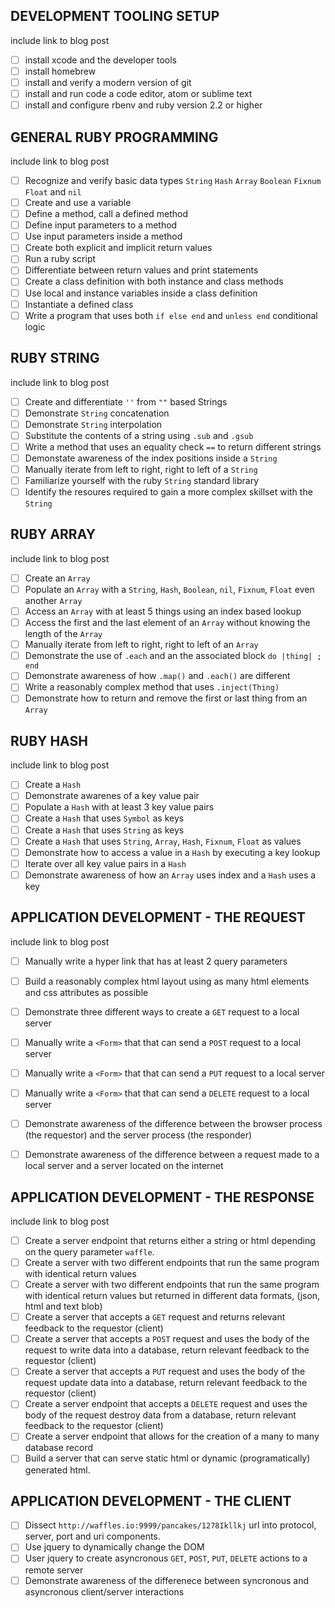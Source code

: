 ## DEVELOPMENT TOOLING SETUP

include link to blog post
- [ ] install xcode and the developer tools
- [ ] install homebrew
- [ ] install and verify a modern version of git
- [ ] install and run code a code editor, atom or sublime text 
- [ ] install and configure rbenv and ruby version 2.2 or higher 

## GENERAL RUBY PROGRAMMING

include link to blog post
- [ ] Recognize and verify basic data types `String` `Hash` `Array` `Boolean` `Fixnum` `Float` and `nil`
- [ ] Create and use a variable
- [ ] Define a method, call a defined method
- [ ] Define input parameters to a method
- [ ] Use input parameters inside a method
- [ ] Create both explicit and implicit return values
- [ ] Run a ruby script
- [ ] Differentiate between return values and print statements
- [ ] Create a class definition with both instance and class methods
- [ ] Use local and instance variables inside a class definition
- [ ] Instantiate a defined class
- [ ] Write a program that uses both `if else end` and `unless end` conditional logic

## RUBY STRING

include link to blog post
- [ ] Create and differentiate `''` from `""` based Strings
- [ ] Demonstrate `String` concatenation
- [ ] Demonstrate `String` interpolation
- [ ] Substitute the contents of a string using `.sub` and `.gsub`
- [ ] Write a method that uses an equality check `==` to return different strings
- [ ] Demonstate awareness of the index positions inside a `String`
- [ ] Manually iterate from left to right, right to left of a `String`
- [ ] Familiarize yourself with the ruby `String` standard library
- [ ] Identify the resoures required to gain a more complex skillset with the `String`

## RUBY ARRAY

include link to blog post
- [ ] Create an `Array`
- [ ] Populate an `Array` with a `String`, `Hash`, `Boolean`, `nil`, `Fixnum`, `Float` even another `Array`
- [ ] Access an `Array` with at least 5 things using an index based lookup
- [ ] Access the first and the last element of an `Array` without knowing the length of the `Array`
- [ ] Manually iterate from left to right, right to left of an `Array`
- [ ] Demonstrate the use of `.each` and an the associated block `do |thing| ; end`
- [ ] Demonstrate awareness of how `.map()` and `.each()` are different
- [ ] Write a reasonably complex method that uses `.inject(Thing)`
- [ ] Demonstrate how to return and remove the first or last thing from an `Array`

## RUBY HASH

include link to blog post
- [ ] Create a `Hash`
- [ ] Demonstrate awarenes of a key value pair
- [ ] Populate a `Hash` with at least 3 key value pairs
- [ ] Create a `Hash` that uses `Symbol` as keys
- [ ] Create a `Hash` that uses `String` as keys
- [ ] Create a `Hash` that uses `String`, `Array`, `Hash`, `Fixnum`, `Float` as values
- [ ] Demonstrate how to access a value in a `Hash` by executing a key lookup
- [ ] Iterate over all key value pairs in a `Hash`
- [ ] Demonstrate awareness of how an `Array` uses index and a `Hash` uses a key

## APPLICATION DEVELOPMENT - THE REQUEST

include link to blog post
- [ ] Manually write a hyper link that has at least 2 query parameters
- [ ] Build a reasonably complex html layout using as many html elements and css attributes as possible
- [ ] Demonstrate three different ways to create a `GET` request to a local server
- [ ] Manually write a `<Form>` that that can send a `POST` request to a local server
- [ ] Manually write a `<Form>` that that can send a `PUT` request to a local server
- [ ] Manually write a `<Form>` that that can send a `DELETE` request to a local server
- [ ] Demonstrate awareness of the difference between the browser process (the requestor) and the server process (the responder)
- [ ] Demonstrate awareness of the difference between a request made to a local server and a server located on the internet


## APPLICATION DEVELOPMENT - THE RESPONSE

include link to blog post

- [ ] Create a server endpoint that returns either a string or html depending on the query parameter `waffle`.
- [ ] Create a server with two different endpoints that run the same program with identical return values
- [ ] Create a server with two different endpoints that run the same program with identical return values but returned in different data formats, (json, html and text blob)
- [ ] Create a server that accepts a `GET` request and returns relevant feedback to the requestor (client)
- [ ] Create a server that accepts a `POST` request and uses the body of the request to write data into a database, return relevant feedback to the requestor (client)
- [ ] Create a server that accepts a `PUT` request and uses the body of the request  update data into a database, return relevant feedback to the requestor (client)
- [ ] Create a server endpoint that accepts a `DELETE` request and uses the body of the request  destroy data from a database, return relevant feedback to the requestor (client)
- [ ] Create a server endpoint that allows for the creation of a many to many database record
- [ ] Build a server that can serve static html or dynamic (programatically) generated html.

## APPLICATION DEVELOPMENT - THE CLIENT

- [ ] Dissect  `http://waffles.io:9999/pancakes/1278Ikllkj` url into protocol, server, port and uri components.
- [ ] Use jquery to dynamically change the DOM
- [ ] User jquery to create asyncronous `GET`, `POST`, `PUT`, `DELETE` actions to a remote server
- [ ] Demonstrate awareness of the differenece between syncronous and asyncronous client/server interactions
